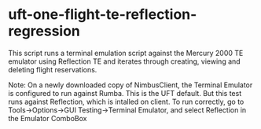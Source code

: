 # uft-one-flight-te-reflection-regression

This script runs a terminal emulation script against the Mercury 2000 TE emulator using Reflection TE and iterates through creating, viewing and deleting flight reservations.

Note: On a newly downloaded copy of NimbusClient, the Terminal Emulator is configured to run against Rumba. This is the UFT default. But this test runs against Reflection, which is intalled on client. To run correctly, go to Tools->Options->GUI Testing->Terminal Emulator, and select Reflection in the Emulator ComboBox
